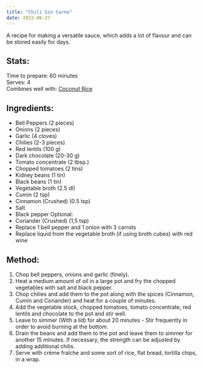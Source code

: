 ```yaml
---
title: "Chili Sin Carne"
date: 2022-06-27
---
```

A recipe for making a versatile sauce, which adds a lot of flavour and can be stored easily for days.

## Stats:
Time to prepare: 60 minutes  
Serves: 4  
Combines well with: [Coconut Rice](https://phorys.github.io/Blog/2022/06/16/Coconut_Rice.html)

## Ingredients:
- Bell Peppers (2 pieces)
- Onions (2 pieces)
- Garlic (4 cloves)
- Chilies (2-3 pieces)
- Red lentils (100 g)
- Dark chocolate (20-30 g)
- Tomato concentrate (2 tbsp.)
- Chopped tomatoes (2 tins)
- Kidney beans (1 tin)
- Black beans (1 tin)
- Vegetable broth (2.5 dl)
- Cumin (2 tsp)
- Cinnamon (Crushed) (0.5 tsp)
- Salt
- Black pepper
Optional:
- Coriander (Crushed) (1,5 tsp)
- Replace 1 bell pepper and 1 onion with 3 carrots
- Replace liquid from the vegetable broth (if using broth cubes) with red wine


## Method:
1. Chop bell peppers, onions and garlic (finely).
2. Heat a medium amount of oil in a large pot and fry the chopped vegetables with salt and black pepper.
3. Chop chilies and add them to the pot along with the spices (Cinnamon, Cumin and Coriander) and heat for a couple of minutes.
4. Add the vegetable stock, chopped tomatoes, tomato concentrate, red lentils and chocolate to the pot and stir well.
5. Leave to simmer (With a lid) for about 20 minutes - Stir frequently in order to avoid burning at the bottom.
6. Drain the beans and add them to the pot and leave them to simmer for another 15 minutes. If necessary, the strength can be adjusted by adding additional chilis.
7. Serve with crème fraîche and some sort of rice, flat bread, tortilla chips, in a wrap.
